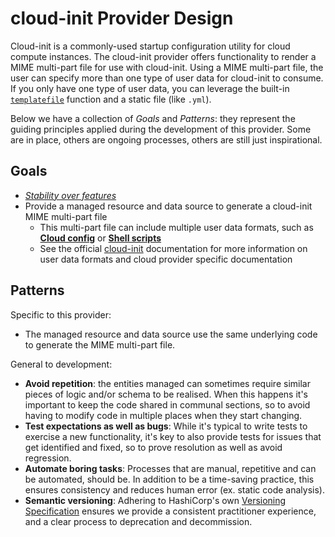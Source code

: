 # cloud-init Provider Design

 Cloud-init is a commonly-used startup configuration utility for cloud compute instances. The cloud-init provider offers functionality to render a MIME multi-part file for use with cloud-init. Using a MIME multi-part file, the user can specify more than one type of user data for cloud-init to consume. If you only have one type of user data, you can leverage the built-in [`templatefile`](https://www.terraform.io/docs/configuration/functions/templatefile.html) function and a static file (like `.yml`).

Below we have a collection of _Goals_ and _Patterns_: they represent the guiding principles applied during the
development of this provider. Some are in place, others are ongoing processes, others are still just inspirational.

## Goals

* [_Stability over features_](.github/CONTRIBUTING.md)
* Provide a managed resource and data source to generate a cloud-init MIME multi-part file
  * This multi-part file can include multiple user data formats, such as **[Cloud config](https://cloudinit.readthedocs.io/en/latest/explanation/format.html#cloud-config-data)** or **[Shell scripts](https://cloudinit.readthedocs.io/en/latest/explanation/format.html#user-data-script)**
  * See the official [cloud-init](https://cloudinit.readthedocs.io/en/latest/explanation/index.html) documentation for more information on user data formats and cloud provider specific documentation

## Patterns

Specific to this provider:

* The managed resource and data source use the same underlying code to generate the MIME multi-part file.

General to development:

* **Avoid repetition**: the entities managed can sometimes require similar pieces of logic and/or schema to be realised.
  When this happens it's important to keep the code shared in communal sections, so to avoid having to modify code in
  multiple places when they start changing.
* **Test expectations as well as bugs**: While it's typical to write tests to exercise a new functionality, it's key to
  also provide tests for issues that get identified and fixed, so to prove resolution as well as avoid regression.
* **Automate boring tasks**: Processes that are manual, repetitive and can be automated, should be. In addition to be a
  time-saving practice, this ensures consistency and reduces human error (ex. static code analysis).
* **Semantic versioning**: Adhering to HashiCorp's own
  [Versioning Specification](https://www.terraform.io/plugin/sdkv2/best-practices/versioning#versioning-specification)
  ensures we provide a consistent practitioner experience, and a clear process to deprecation and decommission.